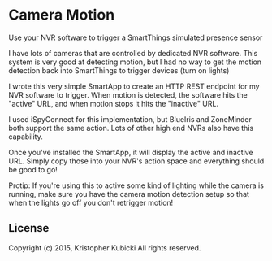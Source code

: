 # Camera Motion
Use your NVR software to trigger a SmartThings simulated presence sensor

I have lots of cameras that are controlled by dedicated NVR software.  This system is very good at detecting motion, but I had no way to get the motion detection back into SmartThings to trigger devices (turn on lights)

I wrote this very simple SmartApp to create an HTTP REST endpoint for my NVR software to trigger.  When motion is detected, the software hits the "active" URL, and when motion stops it hits the "inactive" URL.  

I used iSpyConnect for this implementation, but BlueIris and ZoneMinder both support the same action.  Lots of other high end NVRs also have this capability. 

Once you've installed the SmartApp, it will display the active and inactive URL.  Simply copy those into your NVR's action space and everything should be good to go!

Protip:  If you're using this to active some kind of lighting while the camera is running, make sure you have the camera motion detection setup so that when the lights go off you don't retrigger motion!

License
-------
Copyright (c) 2015, Kristopher Kubicki
All rights reserved.
